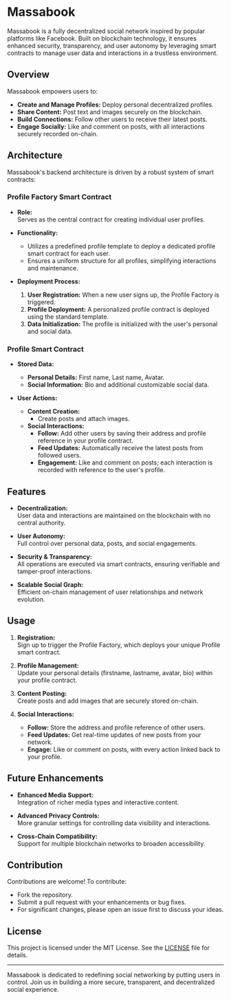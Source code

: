 # Massabook

Massabook is a fully decentralized social network inspired by popular platforms like Facebook. Built on blockchain technology, it ensures enhanced security, transparency, and user autonomy by leveraging smart contracts to manage user data and interactions in a trustless environment.

## Overview

Massabook empowers users to:
- **Create and Manage Profiles:** Deploy personal decentralized profiles.
- **Share Content:** Post text and images securely on the blockchain.
- **Build Connections:** Follow other users to receive their latest posts.
- **Engage Socially:** Like and comment on posts, with all interactions securely recorded on-chain.

## Architecture

Massabook's backend architecture is driven by a robust system of smart contracts:

### Profile Factory Smart Contract

- **Role:**  
  Serves as the central contract for creating individual user profiles.

- **Functionality:**  
  - Utilizes a predefined profile template to deploy a dedicated profile smart contract for each user.
  - Ensures a uniform structure for all profiles, simplifying interactions and maintenance.

- **Deployment Process:**  
  1. **User Registration:** When a new user signs up, the Profile Factory is triggered.
  2. **Profile Deployment:** A personalized profile contract is deployed using the standard template.
  3. **Data Initialization:** The profile is initialized with the user's personal and social data.

### Profile Smart Contract

- **Stored Data:**  
  - **Personal Details:** First name, Last name, Avatar.
  - **Social Information:** Bio and additional customizable social data.

- **User Actions:**  
  - **Content Creation:**  
    - Create posts and attach images.
  - **Social Interactions:**  
    - **Follow:** Add other users by saving their address and profile reference in your profile contract.
    - **Feed Updates:** Automatically receive the latest posts from followed users.
    - **Engagement:** Like and comment on posts; each interaction is recorded with reference to the user's profile.

## Features

- **Decentralization:**  
  User data and interactions are maintained on the blockchain with no central authority.

- **User Autonomy:**  
  Full control over personal data, posts, and social engagements.

- **Security & Transparency:**  
  All operations are executed via smart contracts, ensuring verifiable and tamper-proof interactions.

- **Scalable Social Graph:**  
  Efficient on-chain management of user relationships and network evolution.

## Usage

1. **Registration:**  
   Sign up to trigger the Profile Factory, which deploys your unique Profile smart contract.

2. **Profile Management:**  
   Update your personal details (firstname, lastname, avatar, bio) within your profile contract.

3. **Content Posting:**  
   Create posts and add images that are securely stored on-chain.

4. **Social Interactions:**  
   - **Follow:** Store the address and profile reference of other users.
   - **Feed Updates:** Get real-time updates of new posts from your network.
   - **Engage:** Like or comment on posts, with every action linked back to your profile.

## Future Enhancements

- **Enhanced Media Support:**  
  Integration of richer media types and interactive content.

- **Advanced Privacy Controls:**  
  More granular settings for controlling data visibility and interactions.

- **Cross-Chain Compatibility:**  
  Support for multiple blockchain networks to broaden accessibility.

## Contribution

Contributions are welcome! To contribute:
- Fork the repository.
- Submit a pull request with your enhancements or bug fixes.
- For significant changes, please open an issue first to discuss your ideas.

## License

This project is licensed under the MIT License. See the [LICENSE](LICENSE) file for details.

---

Massabook is dedicated to redefining social networking by putting users in control. Join us in building a more secure, transparent, and decentralized social experience.
